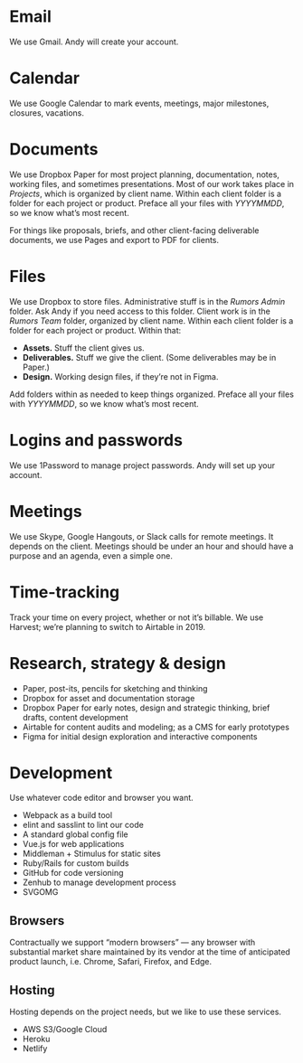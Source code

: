 # Email

We use Gmail. Andy will create your account.

# Calendar

We use Google Calendar to mark events, meetings, major milestones, closures, vacations.

# Documents

We use Dropbox Paper for most project planning, documentation, notes, working files, and sometimes presentations. Most of our work takes place in *Projects*, which is organized by client name. Within each client folder is a folder for each project or product. Preface all your files with *YYYYMMDD*, so we know what’s most recent.

For things like proposals, briefs, and other client-facing deliverable documents, we use Pages and export to PDF for clients.

# Files

We use Dropbox to store files. Administrative stuff is in the *Rumors Admin* folder. Ask Andy if you need access to this folder. Client work is in the *Rumors Team* folder, organized by client name. Within each client folder is a folder for each project or product. Within that:

- **Assets.** Stuff the client gives us.
- **Deliverables.** Stuff we give the client. (Some deliverables may be in Paper.)
- **Design.** Working design files, if they’re not in Figma.

Add folders within as needed to keep things organized. Preface all your files with *YYYYMMDD*, so we know what’s most recent.

# Logins and passwords

We use 1Password to manage project passwords. Andy will set up your account.

# Meetings

We use Skype, Google Hangouts, or Slack calls for remote meetings. It depends on the client. Meetings should be under an hour and should have a purpose and an agenda, even a simple one.

# Time-tracking

Track your time on every project, whether or not it’s billable. We use Harvest; we’re planning to switch to Airtable in 2019. 

# Research, strategy & design
- Paper, post-its, pencils for sketching and thinking
- Dropbox for asset and documentation storage
- Dropbox Paper for early notes, design and strategic thinking, brief drafts, content development
- Airtable for content audits and modeling; as a CMS for early prototypes
- Figma for initial design exploration and interactive components

# Development

Use whatever code editor and browser you want.

- Webpack as a build tool
- elint and sasslint to lint our code
- A standard global config file
- Vue.js for web applications
- Middleman + Stimulus for static sites
- Ruby/Rails for custom builds
- GitHub for code versioning
- Zenhub to manage development process
- SVGOMG

## Browsers
Contractually we support “modern browsers” — any browser with substantial market share maintained by its vendor at the time of anticipated product launch, i.e. Chrome, Safari, Firefox, and Edge.	

## Hosting
Hosting depends on the project needs, but we like to use these services.

- AWS S3/Google Cloud
- Heroku
- Netlify

